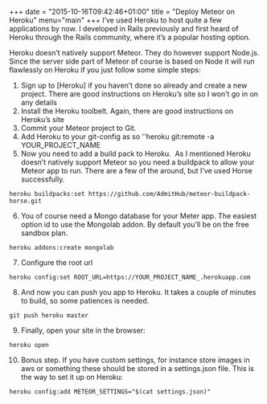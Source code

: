 +++
date = "2015-10-16T09:42:46+01:00"
title = "Deploy Meteor on Heroku"
menu="main"
+++
I’ve used Heroku to host quite a few applications by now. I developed in Rails previously and first heard of Heroku through the Rails community, where it’s a popular hosting option.  

Heroku doesn’t natively support Meteor. They do however support Node.js. Since the server side part of Meteor of course is based on Node it will run flawlessly on Heroku if you just follow some simple steps:

1. Sign up to [Heroku] if you haven’t done so already and create a new project. There are good instructions on Heroku’s site so I won’t go in on any details
2. Install the Heroku toolbelt. Again, there are good instructions on Heroku’s site
3. Commit your Meteor project to Git.
4. Add Heroku to your git-config as so
''heroku git:remote -a YOUR_PROJECT_NAME
5. Now you need to add a build pack to Heroku.  As I mentioned Heroku doesn’t natively support Meteor so you need a buildpack to allow your Meteor app to run. There are a few of the around, but I’ve used Horse successfully.
````
heroku buildpacks:set https://github.com/AdmitHub/meteor-buildpack-horse.git
````
6. You of course need a Mongo database for your Meter app. The easiest option id to use the Mongolab addon. By default you’ll be on the free sandbox plan.
````
heroku addons:create mongolab
````
7. Configure the root url
````
heroku config:set ROOT_URL=https://YOUR_PROJECT_NAME_.herokuapp.com
````
8. And now you can push you app to Heroku. It takes a couple of minutes to build, so some patiences is needed.
````
git push heroku master
````
9. Finally, open your site in the browser:
````
heroku open 
````
10. Bonus step. If you have custom settings, for instance store images in aws or something these should be stored in a settings.json file. This is the way to set it up on Heroku:
````
heroku config:add METEOR_SETTINGS="$(cat settings.json)"
````

